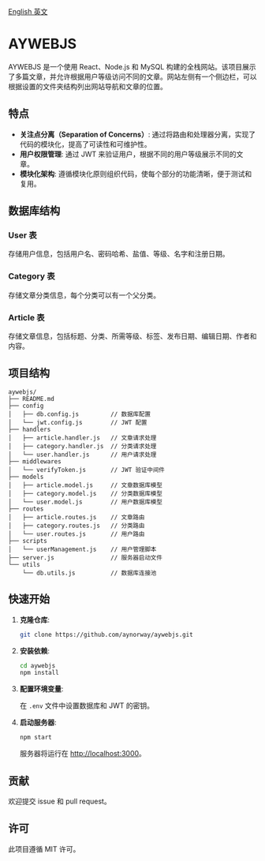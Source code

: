 [English 英文](README.md)

# AYWEBJS

AYWEBJS 是一个使用 React、Node.js 和 MySQL 构建的全栈网站。该项目展示了多篇文章，并允许根据用户等级访问不同的文章。网站左侧有一个侧边栏，可以根据设置的文件夹结构列出网站导航和文章的位置。

## 特点

- **关注点分离（Separation of Concerns）**: 通过将路由和处理器分离，实现了代码的模块化，提高了可读性和可维护性。
- **用户权限管理**: 通过 JWT 来验证用户，根据不同的用户等级展示不同的文章。
- **模块化架构**: 遵循模块化原则组织代码，使每个部分的功能清晰，便于测试和复用。

## 数据库结构

### User 表

存储用户信息，包括用户名、密码哈希、盐值、等级、名字和注册日期。

### Category 表

存储文章分类信息，每个分类可以有一个父分类。

### Article 表

存储文章信息，包括标题、分类、所需等级、标签、发布日期、编辑日期、作者和内容。

## 项目结构

```
aywebjs/
├── README.md
├── config
│   ├── db.config.js         // 数据库配置
│   └── jwt.config.js        // JWT 配置
├── handlers
│   ├── article.handler.js   // 文章请求处理
│   ├── category.handler.js  // 分类请求处理
│   └── user.handler.js      // 用户请求处理
├── middlewares
│   └── verifyToken.js       // JWT 验证中间件
├── models
│   ├── article.model.js     // 文章数据库模型
│   ├── category.model.js    // 分类数据库模型
│   └── user.model.js        // 用户数据库模型
├── routes
│   ├── article.routes.js    // 文章路由
│   ├── category.routes.js   // 分类路由
│   └── user.routes.js       // 用户路由
├── scripts
│   └── userManagement.js    // 用户管理脚本
├── server.js                // 服务器启动文件
└── utils
    └── db.utils.js          // 数据库连接池
```

## 快速开始

1. **克隆仓库**:

   ```bash
   git clone https://github.com/aynorway/aywebjs.git
   ```

2. **安装依赖**:

   ```bash
   cd aywebjs
   npm install
   ```

3. **配置环境变量**:

   在 `.env` 文件中设置数据库和 JWT 的密钥。

4. **启动服务器**:

   ```bash
   npm start
   ```

   服务器将运行在 [http://localhost:3000](http://localhost:3000)。

## 贡献

欢迎提交 issue 和 pull request。

## 许可

此项目遵循 MIT 许可。

